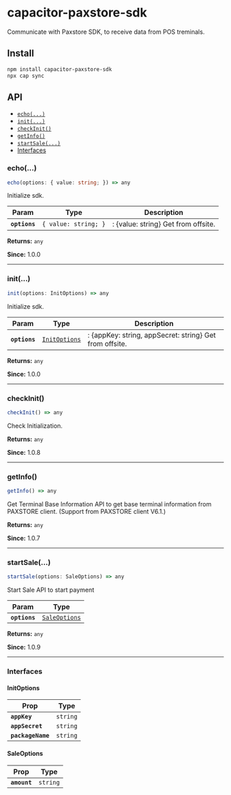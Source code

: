 # capacitor-paxstore-sdk

Communicate with Paxstore SDK, to receive data from POS treminals.

## Install

```bash
npm install capacitor-paxstore-sdk
npx cap sync
```

## API

<docgen-index>

* [`echo(...)`](#echo)
* [`init(...)`](#init)
* [`checkInit()`](#checkinit)
* [`getInfo()`](#getinfo)
* [`startSale(...)`](#startsale)
* [Interfaces](#interfaces)

</docgen-index>

<docgen-api>
<!--Update the source file JSDoc comments and rerun docgen to update the docs below-->

### echo(...)

```typescript
echo(options: { value: string; }) => any
```

Initialize sdk.

| Param         | Type                            | Description                         |
| ------------- | ------------------------------- | ----------------------------------- |
| **`options`** | <code>{ value: string; }</code> | : {value: string} Get from offsite. |

**Returns:** <code>any</code>

**Since:** 1.0.0

--------------------


### init(...)

```typescript
init(options: InitOptions) => any
```

Initialize sdk.

| Param         | Type                                                | Description                                             |
| ------------- | --------------------------------------------------- | ------------------------------------------------------- |
| **`options`** | <code><a href="#initoptions">InitOptions</a></code> | : {appKey: string, appSecret: string} Get from offsite. |

**Returns:** <code>any</code>

**Since:** 1.0.0

--------------------


### checkInit()

```typescript
checkInit() => any
```

Check Initialization.

**Returns:** <code>any</code>

**Since:** 1.0.8

--------------------


### getInfo()

```typescript
getInfo() => any
```

Get Terminal Base Information
API to get base terminal information from PAXSTORE client. (Support from PAXSTORE client V6.1.)

**Returns:** <code>any</code>

**Since:** 1.0.7

--------------------


### startSale(...)

```typescript
startSale(options: SaleOptions) => any
```

Start Sale
API to start payment

| Param         | Type                                                |
| ------------- | --------------------------------------------------- |
| **`options`** | <code><a href="#saleoptions">SaleOptions</a></code> |

**Returns:** <code>any</code>

**Since:** 1.0.9

--------------------


### Interfaces


#### InitOptions

| Prop              | Type                |
| ----------------- | ------------------- |
| **`appKey`**      | <code>string</code> |
| **`appSecret`**   | <code>string</code> |
| **`packageName`** | <code>string</code> |


#### SaleOptions

| Prop         | Type                |
| ------------ | ------------------- |
| **`amount`** | <code>string</code> |

</docgen-api>
